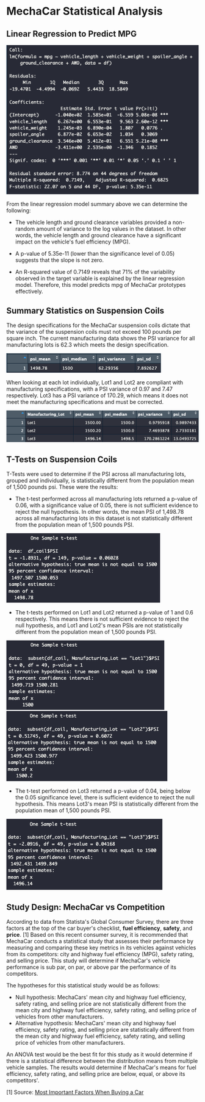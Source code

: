 # MechaCar Statistical Analysis

## Linear Regression to Predict MPG

![mpg_linear_regression.png](https://github.com/fabeza/MechaCar_Statistical_Analysis/blob/07c9c861e25dd2608a1faa3f197b86037eab9496/Images/mpg_linear_regression.png)

From the linear regression model summary above we can determine the following:

* The vehicle length and ground clearance variables provided a non-random amount of variance to the log values in the dataset. In other words, the vehicle length and ground clearance have a significant impact on the vehicle's fuel efficiency (MPG).

* A p-value of 5.35e-11 (lower than the significance level of 0.05) suggests that the slope is not zero.

* An R-squared value of 0.7149 reveals that 71% of the variability observed in the target variable is explained by the linear regression model. Therefore, this model predicts mpg of MechaCar prototypes effectively.

## Summary Statistics on Suspension Coils

The design specifications for the MechaCar suspension coils dictate that the variance of the suspension coils must not exceed 100 pounds per square inch. The current manufacturing data shows the PSI variance for all manufacturing lots is 62.3 which meets the design specification. 

![total_summary.png](https://github.com/fabeza/MechaCar_Statistical_Analysis/blob/07c9c861e25dd2608a1faa3f197b86037eab9496/Images/total_summary.png)

When looking at each lot individually, Lot1 and Lot2 are compliant with manufacturing specifications, with a PSI variance of 0.97 and 7.47 respectively. Lot3 has a PSI variance of 170.29, which means it does not meet the manufacturing specifications and must be corrected.

![lot_summary.png](https://github.com/fabeza/MechaCar_Statistical_Analysis/blob/07c9c861e25dd2608a1faa3f197b86037eab9496/Images/lot_summary.png)

## T-Tests on Suspension Coils

T-Tests were used to determine if the PSI across all manufacturing lots, grouped and individually, is statistically different from the population mean of 1,500 pounds psi. These were the results:

* The t-test performed across all manufacturing lots returned a p-value of 0.06, with a significance value of 0.05, there is not sufficient evidence to reject the null hypothesis. In other words, the mean PSI of 1,498.78 across all manufacturing lots in this dataset is not statistically different from the population mean of 1,500 pounds PSI.

![all_lots_ttest.png](https://github.com/fabeza/MechaCar_Statistical_Analysis/blob/07c9c861e25dd2608a1faa3f197b86037eab9496/Images/all_lots_ttest.png)

* The t-tests performed on Lot1 and Lot2 returned a p-value of 1 and 0.6 respectively. This means there is not sufficient evidence to reject the null hypothesis, and Lot1 and Lot2's mean PSIs are not statistically different from the population mean of 1,500 pounds PSI.

![lot1_ttest.png](https://github.com/fabeza/MechaCar_Statistical_Analysis/blob/07c9c861e25dd2608a1faa3f197b86037eab9496/Images/lot1_ttest.png)
![lot2_ttest.png](https://github.com/fabeza/MechaCar_Statistical_Analysis/blob/07c9c861e25dd2608a1faa3f197b86037eab9496/Images/lot2_ttest.png)

* The t-test performed on Lot3 returned a p-value of 0.04, being below the 0.05 significance level, there is sufficient evidence to reject the null hypothesis. This means Lot3's mean PSI is statistically different from the population mean of 1,500 pounds PSI.

![lot3_ttest.png](https://github.com/fabeza/MechaCar_Statistical_Analysis/blob/07c9c861e25dd2608a1faa3f197b86037eab9496/Images/lot3_ttest.png)

## Study Design: MechaCar vs Competition

According to data from Statista's Global Consumer Survey, there are three factors at the top of the car buyer's checklist, **fuel efficiency**, **safety**, and **price**. [1]
Based on this recent consumer survey, it is recommended that MechaCar conducts a statistical study that assesses their performance by measuring and comparing these key metrics in its vehicles against vehicles from its competitors: city and highway fuel efficiency (MPG), safety rating, and selling price. This study will determine if MechaCar's vehicle performance is sub par, on par, or above par the performance of its competitors.

The hypotheses for this statistical study would be as follows:
* Null hypothesis: MechaCars' mean city and highway fuel efficiency, safety rating, and selling price are not statistically different from the mean city and highway fuel efficiency, safety rating, and selling price of vehicles from other manufacturers.
* Alternative hypothesis: MechaCars' mean city and highway fuel efficiency, safety rating, and selling price are statistically different from the mean city and highway fuel efficiency, safety rating, and selling price of vehicles from other manufacturers.

An ANOVA test would be the best fit for this study as it would determine if there is a statistical difference between the distribution means from multiple vehicle samples. The results would determine if MechaCar's means for fuel efficiency, safety rating, and selling price are below, equal, or above its competitors'.

[1] Source: [Most Important Factors When Buying a Car](https://www.statista.com/chart/13075/most-important-factors-when-buying-a-car/)